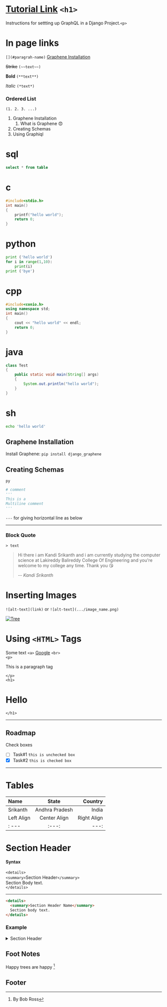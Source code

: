 # [Tutorial Link](https://youtu.be/bTVIMt3XllM) `<h1>`

Instructions for settting up GraphQL in a Django Project.`<p>`

# In page links

`[](#paragrah-name)`
[Graphene Installation](#graphene-installation)

~~Strike~~ `(~~text~~)`

**Bold** `(**text**)`

_Italic_ `(*text*)`

### Ordered List

`(1. 2. 3. ...)`

1. Graphene Installation
   1. What is Graphene 😍
1. Creating Schemas
1. Using Graphiql

# sql

```sql
select * from table
```

# c

```c
#include<stdio.h>
int main()
{
    printf("hello world");
    return 0;
}
```

# python

```python
print ('hello world')
for i in range(1,10):
    print(i)
print ('bye')
```

# cpp

```cpp
#include<conio.h>
using namespace std;
int main()
{
    cout << "hello world" << endl;
    return 0;
}
```

# java

```java
class Test
{
    public static void main(String[] args)
    {
        System.out.println("hello world");
    }
}
```

# sh

```sh
echo 'hello world'
```

## Graphene Installation

Install Graphene:
`pip install django_graphene`

## Creating Schemas

`py`

```py
# comment
'''
This is a
Multiline comment
'''
```

`---` for giving horizontal line as below

---

### Block Quote

`> text`

> Hi there i am Kandi Srikanth and i am currently studying the computer science at Lakireddy Balireddy College Of Engineering and you're welcome to my college any time. Thank you 😘
>
> -- <cite> Kandi Srikanth</cite>

# Inserting Images

`![alt-text](link)`
or
`![alt-text](.../image_name.png)`

[![Tree](https://encrypted-tbn0.gstatic.com/images?q=tbn:ANd9GcS_NzVof-WHuAoGWNInDs1Km1iw8bNl46uixw&usqp=CAU)](https://encrypted-tbn0.gstatic.com/images?q=tbn:ANd9GcS_NzVof-WHuAoGWNInDs1Km1iw8bNl46uixw&usqp=CAU)

# Using `<HTML>` Tags

Some text `<a>` <a href='https://www.google.com'>Google</a> `<br>` <br>
`<p>`<p> This is a paragraph tag </p> `</p>` <br>
`<h1>`<h1> Hello </h1>`</h1>`

---

## Roadmap

Check boxes

- [ ] Task#1 `this is unchecked box`
- [x] Task#2 `this is checked box`

---

# Tables

| Name       |     State      |     Country |
| :--------- | :------------: | ----------: |
| Srikanth   | Andhra Pradesh |       India |
| Left Align |  Center Align  | Right Align |
| : ---      |     :---:      |        ---: |

# Section Header

#### Syntax

`<details>`<br>
`<summary>`Section Header`</summary>` <br>
Section Body text. <br>
`</details>`

---

```html
<details>
  <summary>Section Header Name</summary>
  Section body text.
</details>
```

### Example

<details>
<summary>Section Header</summary>

Section Body text.
This the body of the details tag.

#### Unordered list using (-)

- hello
- test
- items

</details>

## Foot Notes

Happy trees are happy [^1]

## Footer

[^1]: By Bob Ross
